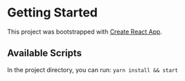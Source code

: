 # Getting Started

This project was bootstrapped with [Create React App](https://github.com/facebook/create-react-app).

## Available Scripts

In the project directory, you can run: `yarn install && start`
